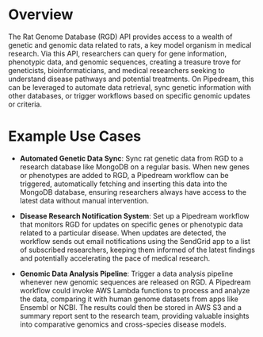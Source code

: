 # Overview

The Rat Genome Database (RGD) API provides access to a wealth of genetic and genomic data related to rats, a key model organism in medical research. Via this API, researchers can query for gene information, phenotypic data, and genomic sequences, creating a treasure trove for geneticists, bioinformaticians, and medical researchers seeking to understand disease pathways and potential treatments. On Pipedream, this can be leveraged to automate data retrieval, sync genetic information with other databases, or trigger workflows based on specific genomic updates or criteria.

# Example Use Cases

- **Automated Genetic Data Sync**: Sync rat genetic data from RGD to a research database like MongoDB on a regular basis. When new genes or phenotypes are added to RGD, a Pipedream workflow can be triggered, automatically fetching and inserting this data into the MongoDB database, ensuring researchers always have access to the latest data without manual intervention.

- **Disease Research Notification System**: Set up a Pipedream workflow that monitors RGD for updates on specific genes or phenotypic data related to a particular disease. When updates are detected, the workflow sends out email notifications using the SendGrid app to a list of subscribed researchers, keeping them informed of the latest findings and potentially accelerating the pace of medical research.

- **Genomic Data Analysis Pipeline**: Trigger a data analysis pipeline whenever new genomic sequences are released on RGD. A Pipedream workflow could invoke AWS Lambda functions to process and analyze the data, comparing it with human genome datasets from apps like Ensembl or NCBI. The results could then be stored in AWS S3 and a summary report sent to the research team, providing valuable insights into comparative genomics and cross-species disease models.
